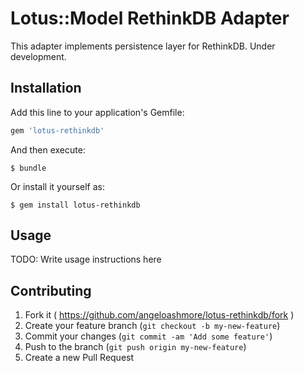 # Lotus::Model RethinkDB Adapter

This adapter implements persistence layer for RethinkDB. Under development.

## Installation

Add this line to your application's Gemfile:

```ruby
gem 'lotus-rethinkdb'
```

And then execute:

    $ bundle

Or install it yourself as:

    $ gem install lotus-rethinkdb

## Usage

TODO: Write usage instructions here

## Contributing

1. Fork it ( https://github.com/angeloashmore/lotus-rethinkdb/fork )
2. Create your feature branch (`git checkout -b my-new-feature`)
3. Commit your changes (`git commit -am 'Add some feature'`)
4. Push to the branch (`git push origin my-new-feature`)
5. Create a new Pull Request
